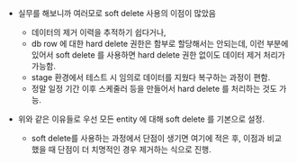 - 실무를 해보니까 여러모로 soft delete 사용의 이점이 많았음
    - 데이터의 제거 이력을 추적하기 쉽다거나,
    - db row 에 대한 hard delete 권한은 함부로 할당해서는 안되는데, 이런 부분에 있어서 soft delete 를 사용하면 hard delete 권한 없이도 데이터 제거 처리가 가능함.
    - stage 환경에서 테스트 시 임의로 데이터를 지웠다 복구하는 과정이 편함.
    - 정말 일정 기간 이후 스케줄러 등을 만들어서 hard delete 를 처리하는 것도 가능.

- 위와 같은 이유들로 우선 모든 entity 에 대해 soft delete 를 기본으로 설정.
  - soft delete를 사용하는 과정에서 단점이 생기면 여기에 적은 후, 이점과 비교했을 때 단점이 더 치명적인 경우 제거하는 식으로 진행.
